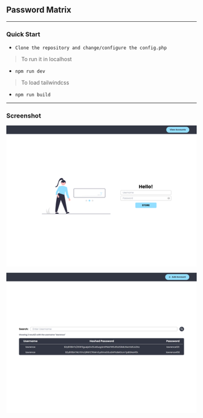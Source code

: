 ## Password Matrix

---

### Quick Start

- `Clone the repository and change/configure the config.php`

> To run it in localhost

- `npm run dev `

> To load tailwindcss

- `npm run build`

---

### Screenshot

![Home](https://github.com/lawrencegumabon/passwordmatrix/blob/main/src/views/assets/screenshot/index.png)

![Accounts](https://github.com/lawrencegumabon/passwordmatrix/blob/main/src/views/assets/screenshot/accounts.png)
